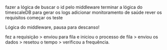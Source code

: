 fazer a lógica de buscar o id pelo middleware
terminar a lógica do timescaleDB para gerar os logs 
adicionar monitoramento de saúde
rever os requisitos
começar os teste


Lógica do middleware, pausa para descanso!

fez a requisição > enviou para fila e iniciou o processo de fila > enviou os dados > resetou o tempo > verificou a frequência.